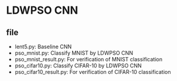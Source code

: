 # LDWPSO CNN

## file

- lent5.py: Baseline CNN
- pso_mnist.py: Classify MNIST by LDWPSO CNN
- pso_mnist_result.py: For verification of MNIST classification
- pso_cifar10.py: Classify CIFAR-10 by LDWPSO CNN
- pso_cifar10_result.py: For verification of CIFAR-10 classification